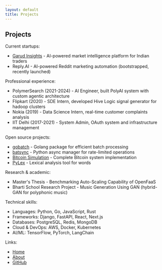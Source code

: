 ```yaml
---
layout: default
title: Projects
---
```


<h2>Projects</h2>

Current startups:
<ul>
  <li><a href="https://garudinsights.com" target="_blank">Garud Insights</a> - AI-powered market intelligence platform for Indian traders</li>
  <li>Reply.AI - AI-powered Reddit marketing automation (bootstrapped, recently launched)</li>
</ul>

Professional experience:
<ul>
  <li>PolymerSearch (2021-2024) - AI Engineer, built PolyAI system with custom agentic architecture</li>
  <li>Flipkart (2020) - SDE Intern, developed Hive Logic signal generator for hadoop clusters</li>
  <li>Nokia (2019) - Data Science Intern, real-time customer complaints analysis</li>
  <li>IIT Delhi (2017-2021) - System Admin, OAuth system and infrastructure management</li>
</ul>

Open source projects:
<ul>
  <li><a href="https://github.com/techcentaur/gobatch" target="_blank">gobatch</a> - Golang package for efficient batch processing</li>
  <li><a href="https://github.com/techcentaur/batsync" target="_blank">batsync</a> - Python async manager for rate-limited operations</li>
  <li><a href="https://github.com/techcentaur/Bitcoin-Simulation" target="_blank">Bitcoin Simulation</a> - Complete Bitcoin system implementation</li>
  <li><a href="https://github.com/techcentaur/PyLex" target="_blank">PyLex</a> - Lexical analysis tool for words</li>
</ul>

Research & academic:
<ul>
  <li>Master's Thesis - Benchmarking Auto-Scaling Capability of OpenFaaS</li>
  <li>Bharti School Research Project - Music Generation Using GAN (hybrid-GAN for polyphonic music)</li>
</ul>

Technical skills:
<ul>
  <li>Languages: Python, Go, JavaScript, Rust</li>
  <li>Frameworks: Django, FastAPI, React, Next.js</li>
  <li>Databases: PostgreSQL, Redis, MongoDB</li>
  <li>Cloud & DevOps: AWS, Docker, Kubernetes</li>
  <li>AI/ML: TensorFlow, PyTorch, LangChain</li>
</ul>

Links:
<ul>
  <li><a href="/">Home</a></li>
  <li><a href="/about">About</a></li>
  <li><a href="https://github.com/techcentaur" target="_blank">GitHub</a></li>
</ul>
